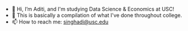 - 👋 Hi, I’m Aditi, and I'm studying Data Science & Economics at USC!
- 👀 This is basically a compilation of what I've done throughout college.
- 📫 How to reach me: singhadi@usc.edu
